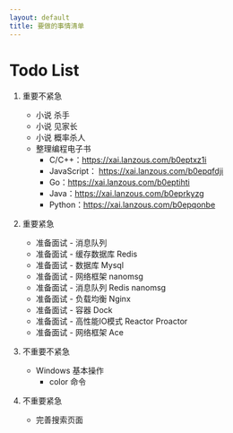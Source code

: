 ```yaml
---
layout: default
title: 要做的事情清单
---
```


# Todo List 
1. 重要不紧急
	* 小说 杀手
	* 小说 见家长
	* 小说 概率杀人
	* 整理编程电子书
		- C/C++：https://xai.lanzous.com/b0eptxz1i
		- JavaScript： https://xai.lanzous.com/b0epqfdji
		- Go：https://xai.lanzous.com/b0eptihti
		- Java：https://xai.lanzous.com/b0eprkyzg
		- Python：https://xai.lanzous.com/b0epqonbe

2. 重要紧急
	* 准备面试 - 消息队列
	* 准备面试 - 缓存数据库 Redis
	* 准备面试 - 数据库 Mysql
	* 准备面试 - 网络框架 nanomsg 
	* 准备面试 - 消息队列 Redis nanomsg
	* 准备面试 - 负载均衡 Nginx
	* 准备面试 - 容器 Dock
	* 准备面试 - 高性能IO模式 Reactor Proactor
	* 准备面试 - 网络框架 Ace 

3. 不重要不紧急
	* Windows 基本操作
		- color 命令

4. 不重要紧急
	* 完善搜索页面
